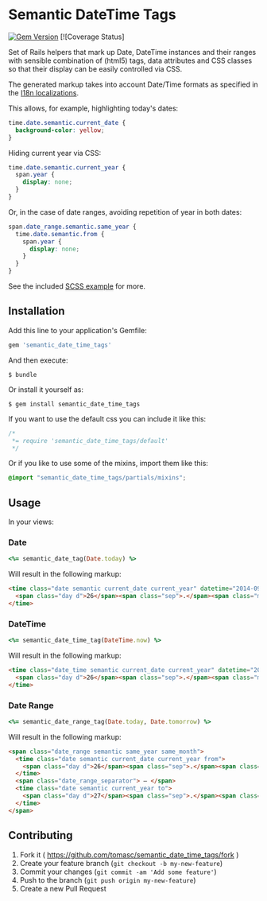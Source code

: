 # Semantic DateTime Tags

[![Gem Version](https://badge.fury.io/rb/semantic_date_time_tags.svg)](http://badge.fury.io/rb/semantic_date_time_tags) [![Coverage Status]

Set of Rails helpers that mark up Date, DateTime instances and their ranges with sensible combination of (html5) tags, data attributes and CSS classes so that their display can be easily controlled via CSS.

The generated markup takes into account Date/Time formats as specified in the [I18n localizations](http://guides.rubyonrails.org/i18n.html#adding-date-time-formats).

This allows, for example, highlighting today's dates:

```css
time.date.semantic.current_date {
  background-color: yellow;
}
```

Hiding current year via CSS:

```css
time.date.semantic.current_year {
  span.year {
    display: none;
  }
}
```

Or, in the case of date ranges, avoiding repetition of year in both dates:

```css
span.date_range.semantic.same_year {
  time.date.semantic.from {
    span.year {
      display: none;
    }
  }
}
```

See the included [SCSS example](/lib/assets/stylesheets/semantic_date_time_tags.css.scss) for more.

## Installation

Add this line to your application's Gemfile:

```Ruby
gem 'semantic_date_time_tags'
```

And then execute:

```
$ bundle
```

Or install it yourself as:

```
$ gem install semantic_date_time_tags
```

If you want to use the default css you can include it like this:
```css
/*
 *= require 'semantic_date_time_tags/default'
 */
```

Or if you like to use some of the mixins, import them like this:

```scss
@import "semantic_date_time_tags/partials/mixins";
```

## Usage

In your views:

### Date

```Ruby
<%= semantic_date_tag(Date.today) %>
```

Will result in the following markup:

```HTML
<time class="date semantic current_date current_year" datetime="2014-09-26">
  <span class="day d">26</span><span class="sep">.</span><span class="month m">9</span><span class="sep">.</span><span class="year Y">2014</span>
</time>
```

### DateTime

```Ruby
<%= semantic_date_time_tag(DateTime.now) %>
```

Will result in the following markup:

```HTML
<time class="date_time semantic current_date current_year" datetime="2014-09-26T15:35:56+02:00">
  <span class="day d">26</span><span class="sep">.</span><span class="month m">9</span><span class="sep">.</span><span class="year Y">2014</span> <span class="hours H">15</span><span class="sep">:</span><span class="minutes M">35</span>
</time>
```

### Date Range

```Ruby
<%= semantic_date_range_tag(Date.today, Date.tomorrow) %>
```

Will result in the following markup:

```HTML
<span class="date_range semantic same_year same_month">
  <time class="date semantic current_date current_year from">
    <span class="day d">26</span><span class="sep">.</span><span class="month m">9</span><span class="sep">.</span><span class="year Y">2014</span>
  </time>
  <span class="date_range_separator"> – </span>
  <time class="date semantic current_year to">
    <span class="day d">27</span><span class="sep">.</span><span class="month m">9</span><span class="sep">.</span><span class="year Y">2014</span>
  </time>
</span>
```

## Contributing

1. Fork it ( https://github.com/tomasc/semantic_date_time_tags/fork )
2. Create your feature branch (`git checkout -b my-new-feature`)
3. Commit your changes (`git commit -am 'Add some feature'`)
4. Push to the branch (`git push origin my-new-feature`)
5. Create a new Pull Request
